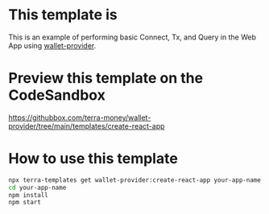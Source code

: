 # This template is

This is an example of performing basic Connect, Tx, and Query in the Web App using [wallet-provider](https://www.npmjs.com/package/@terra-money/wallet-provider).

# Preview this template on the CodeSandbox

<https://githubbox.com/terra-money/wallet-provider/tree/main/templates/create-react-app>

# How to use this template

```sh
npx terra-templates get wallet-provider:create-react-app your-app-name
cd your-app-name
npm install
npm start
```
